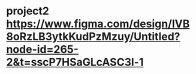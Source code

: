 # project2   https://www.figma.com/design/lVB8oRzLB3ytkKudPzMzuy/Untitled?node-id=265-2&t=sscP7HSaGLcASC3l-1
